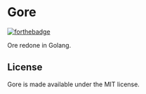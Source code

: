 Gore
====

[![forthebadge](http://forthebadge.com/images/badges/built-with-love.svg)](http://forthebadge.com)

Ore redone in Golang.

## License

Gore is made available under the MIT license.
